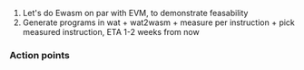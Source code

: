 1. Let's do Ewasm on par with EVM, to demonstrate feasability
2. Generate programs in wat + wat2wasm + measure per instruction + pick measured instruction, ETA 1-2 weeks from now

### Action points
